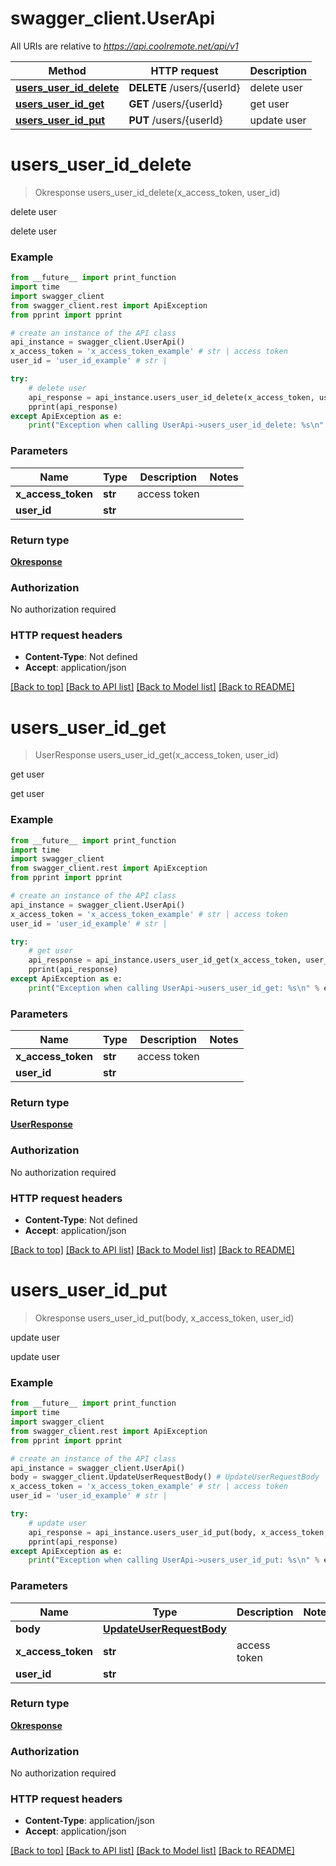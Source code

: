 # swagger_client.UserApi

All URIs are relative to *https://api.coolremote.net/api/v1*

Method | HTTP request | Description
------------- | ------------- | -------------
[**users_user_id_delete**](UserApi.md#users_user_id_delete) | **DELETE** /users/{userId} | delete user
[**users_user_id_get**](UserApi.md#users_user_id_get) | **GET** /users/{userId} | get user
[**users_user_id_put**](UserApi.md#users_user_id_put) | **PUT** /users/{userId} | update user

# **users_user_id_delete**
> Okresponse users_user_id_delete(x_access_token, user_id)

delete user

delete user

### Example
```python
from __future__ import print_function
import time
import swagger_client
from swagger_client.rest import ApiException
from pprint import pprint

# create an instance of the API class
api_instance = swagger_client.UserApi()
x_access_token = 'x_access_token_example' # str | access token
user_id = 'user_id_example' # str | 

try:
    # delete user
    api_response = api_instance.users_user_id_delete(x_access_token, user_id)
    pprint(api_response)
except ApiException as e:
    print("Exception when calling UserApi->users_user_id_delete: %s\n" % e)
```

### Parameters

Name | Type | Description  | Notes
------------- | ------------- | ------------- | -------------
 **x_access_token** | **str**| access token | 
 **user_id** | **str**|  | 

### Return type

[**Okresponse**](Okresponse.md)

### Authorization

No authorization required

### HTTP request headers

 - **Content-Type**: Not defined
 - **Accept**: application/json

[[Back to top]](#) [[Back to API list]](../README.md#documentation-for-api-endpoints) [[Back to Model list]](../README.md#documentation-for-models) [[Back to README]](../README.md)

# **users_user_id_get**
> UserResponse users_user_id_get(x_access_token, user_id)

get user

get user

### Example
```python
from __future__ import print_function
import time
import swagger_client
from swagger_client.rest import ApiException
from pprint import pprint

# create an instance of the API class
api_instance = swagger_client.UserApi()
x_access_token = 'x_access_token_example' # str | access token
user_id = 'user_id_example' # str | 

try:
    # get user
    api_response = api_instance.users_user_id_get(x_access_token, user_id)
    pprint(api_response)
except ApiException as e:
    print("Exception when calling UserApi->users_user_id_get: %s\n" % e)
```

### Parameters

Name | Type | Description  | Notes
------------- | ------------- | ------------- | -------------
 **x_access_token** | **str**| access token | 
 **user_id** | **str**|  | 

### Return type

[**UserResponse**](UserResponse.md)

### Authorization

No authorization required

### HTTP request headers

 - **Content-Type**: Not defined
 - **Accept**: application/json

[[Back to top]](#) [[Back to API list]](../README.md#documentation-for-api-endpoints) [[Back to Model list]](../README.md#documentation-for-models) [[Back to README]](../README.md)

# **users_user_id_put**
> Okresponse users_user_id_put(body, x_access_token, user_id)

update user

update user

### Example
```python
from __future__ import print_function
import time
import swagger_client
from swagger_client.rest import ApiException
from pprint import pprint

# create an instance of the API class
api_instance = swagger_client.UserApi()
body = swagger_client.UpdateUserRequestBody() # UpdateUserRequestBody | 
x_access_token = 'x_access_token_example' # str | access token
user_id = 'user_id_example' # str | 

try:
    # update user
    api_response = api_instance.users_user_id_put(body, x_access_token, user_id)
    pprint(api_response)
except ApiException as e:
    print("Exception when calling UserApi->users_user_id_put: %s\n" % e)
```

### Parameters

Name | Type | Description  | Notes
------------- | ------------- | ------------- | -------------
 **body** | [**UpdateUserRequestBody**](UpdateUserRequestBody.md)|  | 
 **x_access_token** | **str**| access token | 
 **user_id** | **str**|  | 

### Return type

[**Okresponse**](Okresponse.md)

### Authorization

No authorization required

### HTTP request headers

 - **Content-Type**: application/json
 - **Accept**: application/json

[[Back to top]](#) [[Back to API list]](../README.md#documentation-for-api-endpoints) [[Back to Model list]](../README.md#documentation-for-models) [[Back to README]](../README.md)

